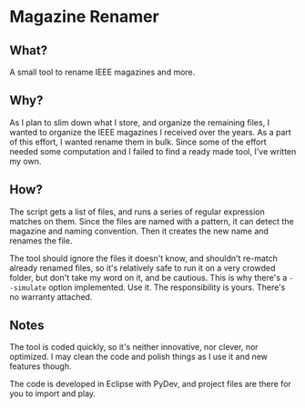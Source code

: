 # Magazine Renamer

## What?
A small tool to rename IEEE magazines and more.

## Why?
As I plan to slim down what I store, and organize the remaining files, I wanted to organize the IEEE magazines I received over the years. As a part of this effort, I wanted rename them in bulk. Since some of the effort needed some computation and I failed to find a ready made tool, I've written my own.

## How?
The script gets a list of files, and runs a series of regular expression matches on them. Since the files are named with a pattern, it can detect the magazine and naming convention. Then it creates the new name and renames the file.

The tool should ignore the files it doesn't know, and shouldn't re-match already renamed files, so it's relatively safe to run it on a very crowded folder, but don't take my word on it, and be cautious. This is why there's a `--simulate` option implemented. Use it. The responsibility is yours. There's no warranty attached.

## Notes
The tool is coded quickly, so it's neither innovative, nor clever, nor optimized. I may clean the code and polish things as I use it and new features though.

The code is developed in Eclipse with PyDev, and project files are there for you to import and play.